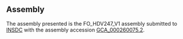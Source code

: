 

Assembly
--------

The assembly presented is the FO\_HDV247\_V1 assembly submitted to
[INSDC](http://www.insdc.org) with the assembly accession
[GCA\_000260075.2](http://www.ebi.ac.uk/ena/data/view/GCA_000260075.2).
